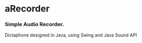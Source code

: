 # aRecorder
<h3>Simple Audio Recorder.</h3>
<p>Dictaphone designed in Java, using Swing and Java Sound API</p>
